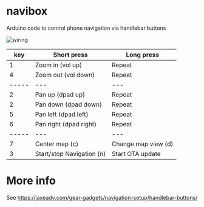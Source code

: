 # navibox
Arduino code to control phone navigation via handlebar buttons

![wiring](https://raw.githubusercontent.com/joostbijl/navibox/main/navicontrol%20wiring.png)

| key | Short press | Long press |
|-----|---|---|
| 1 | Zoom in (vol up) | Repeat |
| 4 | Zoom out (vol down) | Repeat |
|-----|---|---|
| 2 | Pan up (dpad up) | Repeat |
| 2 | Pan down (dpad down) | Repeat |
| 5 | Pan left (dpad left) | Repeat |
| 6 | Pan right (dpad right) | Repeat |
|-----|---|---|
| 7 | Center map (c) | Change map view (d) |
| 3 | Start/stop Navigation (n) | Start OTA update |


# More info
See https://jaxeadv.com/gear-gadgets/navigation-setup/handlebar-buttons/
